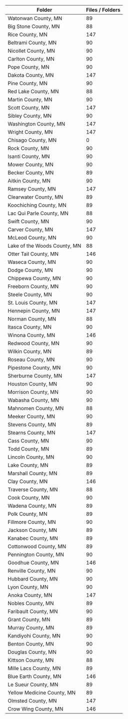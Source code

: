 | Folder                       |   Files / Folders |
|------------------------------|-------------------|
| Watonwan County, MN          |                89 |
| Big Stone County, MN         |                88 |
| Rice County, MN              |               147 |
| Beltrami County, MN          |                90 |
| Nicollet County, MN          |                90 |
| Carlton County, MN           |                90 |
| Pope County, MN              |                90 |
| Dakota County, MN            |               147 |
| Pine County, MN              |                90 |
| Red Lake County, MN          |                88 |
| Martin County, MN            |                90 |
| Scott County, MN             |               147 |
| Sibley County, MN            |                90 |
| Washington County, MN        |               147 |
| Wright County, MN            |               147 |
| Chisago County, MN           |                 0 |
| Rock County, MN              |                90 |
| Isanti County, MN            |                90 |
| Mower County, MN             |                90 |
| Becker County, MN            |                89 |
| Aitkin County, MN            |                90 |
| Ramsey County, MN            |               147 |
| Clearwater County, MN        |                89 |
| Koochiching County, MN       |                89 |
| Lac Qui Parle County, MN     |                88 |
| Swift County, MN             |                90 |
| Carver County, MN            |               147 |
| McLeod County, MN            |                90 |
| Lake of the Woods County, MN |                88 |
| Otter Tail County, MN        |               146 |
| Waseca County, MN            |                90 |
| Dodge County, MN             |                90 |
| Chippewa County, MN          |                90 |
| Freeborn County, MN          |                90 |
| Steele County, MN            |                90 |
| St. Louis County, MN         |               147 |
| Hennepin County, MN          |               147 |
| Norman County, MN            |                88 |
| Itasca County, MN            |                90 |
| Winona County, MN            |               146 |
| Redwood County, MN           |                90 |
| Wilkin County, MN            |                89 |
| Roseau County, MN            |                90 |
| Pipestone County, MN         |                90 |
| Sherburne County, MN         |               147 |
| Houston County, MN           |                90 |
| Morrison County, MN          |                90 |
| Wabasha County, MN           |                90 |
| Mahnomen County, MN          |                88 |
| Meeker County, MN            |                90 |
| Stevens County, MN           |                89 |
| Stearns County, MN           |               147 |
| Cass County, MN              |                90 |
| Todd County, MN              |                89 |
| Lincoln County, MN           |                90 |
| Lake County, MN              |                89 |
| Marshall County, MN          |                89 |
| Clay County, MN              |               146 |
| Traverse County, MN          |                88 |
| Cook County, MN              |                90 |
| Wadena County, MN            |                89 |
| Polk County, MN              |                89 |
| Fillmore County, MN          |                90 |
| Jackson County, MN           |                89 |
| Kanabec County, MN           |                89 |
| Cottonwood County, MN        |                89 |
| Pennington County, MN        |                90 |
| Goodhue County, MN           |               146 |
| Renville County, MN          |                90 |
| Hubbard County, MN           |                90 |
| Lyon County, MN              |                90 |
| Anoka County, MN             |               147 |
| Nobles County, MN            |                89 |
| Faribault County, MN         |                90 |
| Grant County, MN             |                89 |
| Murray County, MN            |                89 |
| Kandiyohi County, MN         |                90 |
| Benton County, MN            |                90 |
| Douglas County, MN           |                90 |
| Kittson County, MN           |                88 |
| Mille Lacs County, MN        |                89 |
| Blue Earth County, MN        |               146 |
| Le Sueur County, MN          |                89 |
| Yellow Medicine County, MN   |                89 |
| Olmsted County, MN           |               147 |
| Crow Wing County, MN         |               146 |
